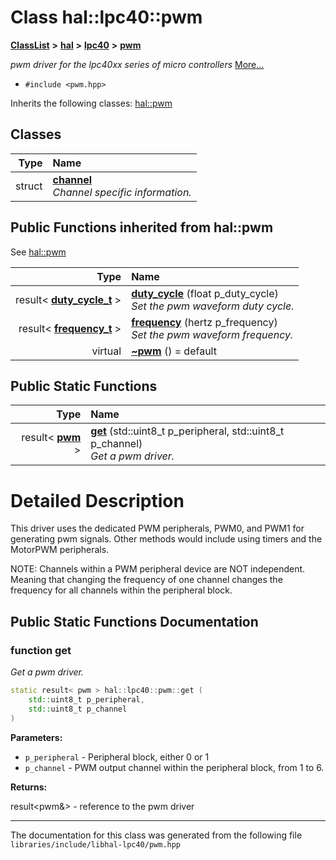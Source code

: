 

# Class hal::lpc40::pwm



[**ClassList**](annotated.md) **>** [**hal**](namespacehal.md) **>** [**lpc40**](namespacehal_1_1lpc40.md) **>** [**pwm**](classhal_1_1lpc40_1_1pwm.md)



_pwm driver for the lpc40xx series of micro controllers_ [More...](#detailed-description)

* `#include <pwm.hpp>`



Inherits the following classes: [hal::pwm](classhal_1_1pwm.md)












## Classes

| Type | Name |
| ---: | :--- |
| struct | [**channel**](structhal_1_1lpc40_1_1pwm_1_1channel.md) <br>_Channel specific information._  |












































## Public Functions inherited from hal::pwm

See [hal::pwm](classhal_1_1pwm.md)

| Type | Name |
| ---: | :--- |
|  result&lt; [**duty\_cycle\_t**](structhal_1_1pwm_1_1duty__cycle__t.md) &gt; | [**duty\_cycle**](#function-duty_cycle) (float p\_duty\_cycle) <br>_Set the pwm waveform duty cycle._  |
|  result&lt; [**frequency\_t**](structhal_1_1pwm_1_1frequency__t.md) &gt; | [**frequency**](#function-frequency) (hertz p\_frequency) <br>_Set the pwm waveform frequency._  |
| virtual  | [**~pwm**](#function-pwm) () = default<br> |


## Public Static Functions

| Type | Name |
| ---: | :--- |
|  result&lt; [**pwm**](classhal_1_1lpc40_1_1pwm.md) &gt; | [**get**](#function-get) (std::uint8\_t p\_peripheral, std::uint8\_t p\_channel) <br>_Get a pwm driver._  |




















































# Detailed Description


This driver uses the dedicated PWM peripherals, PWM0, and PWM1 for generating pwm signals. Other methods would include using timers and the MotorPWM peripherals.


NOTE: Channels within a PWM peripheral device are NOT independent. Meaning that changing the frequency of one channel changes the frequency for all channels within the peripheral block. 


    
## Public Static Functions Documentation




### function get 

_Get a pwm driver._ 
```C++
static result< pwm > hal::lpc40::pwm::get (
    std::uint8_t p_peripheral,
    std::uint8_t p_channel
) 
```





**Parameters:**


* `p_peripheral` - Peripheral block, either 0 or 1 
* `p_channel` - PWM output channel within the peripheral block, from 1 to 6. 



**Returns:**

result&lt;pwm&&gt; - reference to the pwm driver 





        

------------------------------
The documentation for this class was generated from the following file `libraries/include/libhal-lpc40/pwm.hpp`

